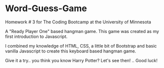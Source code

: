 # Word-Guess-Game

Homework # 3 for The Coding Bootcamp at the University of Minnesota

A "Ready Player One" based hangman game.
This game was created as my first introduction to Javascript.

I combined my knowledge of HTML, CSS, a little bit of Bootstrap and basic vanilla Javascript to create this keyboard based hangman game. 

Give it a try.. you think you know Harry Potter? Let's see then! .. Good luck! 
